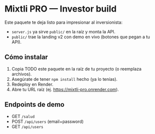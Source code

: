# Mixtli PRO — Investor build

Este paquete te deja listo para impresionar al inversionista:
- `server.js` ya sirve `public/` en la raíz y monta la API.
- `public/` trae la landing v2 con demo en vivo (botones que pegan a tu API).

## Cómo instalar
1) Copia TODO este paquete en la raíz de tu proyecto (o reemplaza archivos).
2) Asegúrate de tener `npm install` hecho (ya lo tenías).
3) Redeploy en Render.
4) Abre tu URL raíz (ej. https://mixtli-pro.onrender.com).

## Endpoints de demo
- GET `/salud`
- POST `/api/users` (email+password)
- GET `/api/users`
